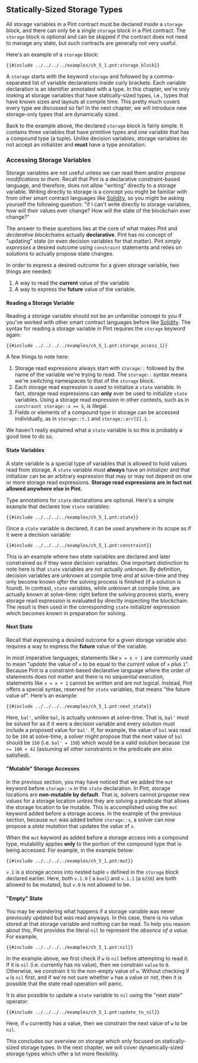 ## Statically-Sized Storage Types

All storage variables in a Pint contract must be declared inside a `storage` block, and there can
only be a single `storage` block in a Pint contract. The `storage` block is optional and can be
skipped if the contract does not need to manage any state, but such contracts are generally not very
useful.

Here's an example of a `storage` block:

```pint
{{#include ../../../../examples/ch_5_1.pnt:storage_block}}
```

A `storage` starts with the keyword `storage` and followed by a comma-separated list of variable
declarations inside curly brackets. Each variable declaration is an identifier annotated with a
type. In this chapter, we're only looking at storage variables that have statically-sized types,
i.e., types that have known sizes and layouts at compile time. This pretty much covers every type we
discussed so far! In the next chapter, we will introduce new storage-only types that are dynamically
sized.

Back to the example above, the declared `storage` block is fairly simple. It contains three
variables that have primitive types and one variable that has a compound type (a tuple). Unlike
decision variables, storage variables do not accept an initializer and **must** have a type
annotation.

### Accessing Storage Variables

Storage variables are not useful unless we can read them and/or _propose modifications to them_.
Recall that Pint is a declarative constraint-based language, and therefore, does not allow "writing"
directly to a storage variable. Writing directly to storage is a concept you might be familiar with
from other smart contract languages like [Solidity](https://soliditylang.org/), so you might be
asking yourself the following question: "if I can't write directly to storage variables, how will
their values ever change? How will the state of the blockchain ever change?"

The answer to these questions lies at the core of what makes Pint and _declarative blockchains_
actually **declarative**. Pint has no concept of "updating" state (or even decision variables for
that matter). Pint simply _expresses_ a desired outcome using `constraint` statements and relies on
_solutions_ to actually propose state changes.

In order to express a desired outcome for a given storage variable, two things are needed:

1. A way to read the **current** value of the variable.
1. A way to express the **future** value of the variable.

#### Reading a Storage Variable

Reading a storage variable should not be an unfamiliar concept to you if you've worked with other
smart contract languages before like [Solidity](https://soliditylang.org/). The syntax for reading a
storage variable in Pint requires the `storage` keyword again:

```pint
{{#include ../../../../examples/ch_5_1.pnt:storage_access_1}}
```

A few things to note here:

1. Storage read expressions always start with `storage::` followed by the name of the variable we're
   trying to read. The `storage::` syntax means we're switching namespaces to that of the `storage`
   block.
1. Each storage read expression is used to initialize a `state` variable. In fact, storage read
   expressions can **only** ever be used to initialize `state` variables. Using a storage read
   expression in other contexts, such as in `constraint storage::x == 5`, is illegal.
1. Fields or elements of a compound type in storage can be accessed individually, as in
   `storage::t.1` and `storage::arr[2].1`.

We haven't really explained what a `state` variable is so this is probably a good time to do so.

#### State Variables

A state variable is a special type of variables that is allowed to hold values read from storage. A
`state` variable must **always** have an initializer and that initializer can be an arbitrary
expression that may or may not depend on one or more storage read expressions. **Storage read
expressions are in fact not allowed anywhere else in Pint.**

Type annotations for `state` declarations are optional. Here's a simple example that declares tow
`state` variables:

```pint
{{#include ../../../../examples/ch_5_1.pnt:state}}
```

Once a `state` variable is declared, it can be used anywhere in its scope as if it were a decision
variable:

```pint
{{#include ../../../../examples/ch_5_1.pnt:constraint}}
```

This is an example where two state variables are declared and later constrained as if they were
decision variables. One important distinction to note here is that `state` variables are not
actually _unknown_. By definition, decision variables are unknown at compile time _and_ at
solve-time and they only become known _after_ the solving process is finished (if a solution is
found). In contrast, `state` variables, while unknown at compile time, are actually known at
solve-time: right before the solving process starts, every storage read expression is evaluated by
directly inspecting the blockchain. The result is then used in the corresponding `state` initializer
expression which becomes known in preparation for solving.

#### Next State

Recall that expressing a desired outcome for a given storage variable also requires a way to express
the **future** value of the variable.

In most imperative languages, statements like `x = x + 1` are commonly used to mean "_update_ the
value of `x` to be equal to the _current_ value of `x` plus `1`". Because Pint is a constraint-based
declarative language where the order of statements does not matter and there is no sequential
execution, statements like `x = x + 1` cannot be written and are not logical. Instead, Pint offers a
special syntax, reserved for `state` variables, that means "the future value of". Here's an example:

```pint
{{#include ../../../../examples/ch_5_1.pnt:next_state}}
```

Here, `bal'`, unlike `bal`, is actually unknown at solve-time. That is, `bal'` must be solved for as
if it were a decision variable and every solution must include a proposed value for `bal'`. If, for
example, the value of `bal` was read to be `100` at solve-time, a solver might propose that the next
value of `bal` should be `150` (i.e. `bal' = 150`) which would be a valid solution because `150 >=
100 + 42` (assuming all other constraints in the predicate are also satisfied).

#### "Mutable" Storage Accesses

In the previous section, you may have noticed that we added the `mut` keyword before `storage::x` in
the `state` declaration. In Pint, storage locations are **non-mutable by default**. That is, solvers
cannot propose new values for a storage location _unless_ they are solving a predicate that allows
the storage location to be mutable. This is accomplished using the `mut` keyword added before a
storage access. In the example of the previous section, because `mut` was added before `storage::x`,
a solver can now propose a _state mutation_ that updates the value of `x`.

When the `mut` keyword as added before a storage access into a compound type, mutability applies
**only** to the portion of the compound type that is being accessed. For example, in the example
below:

```pint
{{#include ../../../../examples/ch_5_1.pnt:mut}}
```

`v.1` is a storage access into nested tuple `v` defined in the `storage` block declared earlier.
Here, both `v.1.0` ( a `bool`) and `v.1.1` (a `b256`) are both allowed to be mutated, but `v.0` is
not allowed to be.

#### "Empty" State

You may be wondering what happens if a storage variable was never previously updated but was read
anyways. In this case, there is no value stored at that storage variable and nothing can be read.
To help you reason about this, Pint provides the literal `nil` to represent the _absence of a
value_. For example,

```pint
{{#include ../../../../examples/ch_5_1.pnt:nil}}
```

In the example above, we first check if `w` is `nil` before attempting to read it. If it is `nil`
(i.e. currently has no value), then we constrain `value` to `0`. Otherwise, we constrain it to the
non-empty value of `w`. Without checking if `w` is `nil` first, and if we're not sure whether `w`
has a value or not, then it is possible that the state read operation will panic.

It is also possible to update a `state` variable to `nil` using the "next state" operator:

```pint
{{#include ../../../../examples/ch_5_1.pnt:update_to_nil}}
```

Here, if `w` currently has a value, then we constrain the next value of `w` to be `nil`.

This concludes our overview on storage which only focused on statically-sized storage types. In the
next chapter, we will cover dynamically-sized storage types which offer a lot more flexibility.
